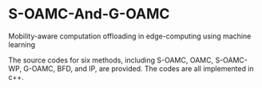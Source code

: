 # S-OAMC-And-G-OAMC


Mobility-aware computation offloading in edge-computing using machine learning

The source codes for six methods, including S-OAMC, OAMC, S-OAMC-WP, G-OAMC, BFD, and IP, are provided. The codes are all implemented in c++. 
